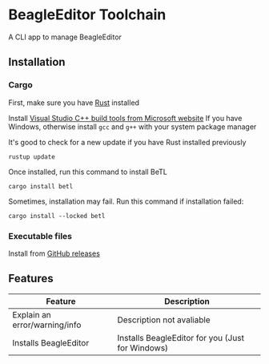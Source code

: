 # BeagleEditor Toolchain
A CLI app to manage BeagleEditor
## Installation
### Cargo
First, make sure you have [Rust](https://www.rust-lang.org/learn/get-started) installed

Install [Visual Studio C++ build tools from Microsoft website](https://aka.ms/vs/17/release/vs_BuildTools.exe) If you have Windows, otherwise install `gcc` and `g++` with your system package manager

It's good to check for a new update if you have Rust installed previously
```
rustup update
```
Once installed, run this command to install BeTL
```
cargo install betl
```
Sometimes, installation may fail. Run this command if installation failed:
```
cargo install --locked betl
```
### Executable files
Install from [GitHub releases](https://github.com/beaglesoftware/betl/releases)
## Features
| Feature | Description |
| --- | --- |
| Explain an error/warning/info | Description not avaliable |
| Installs BeagleEditor | Installs BeagleEditor for you (Just for Windows) |
